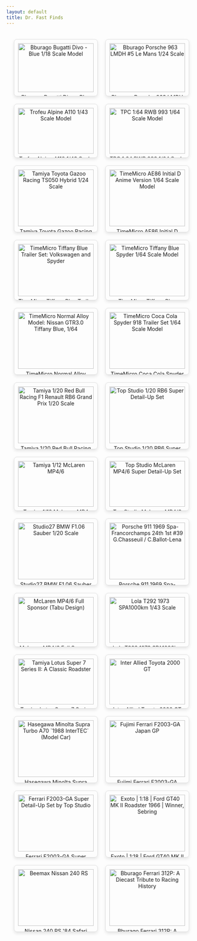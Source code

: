 ```yaml
---
layout: default
title: Dr. Fast Finds
---
```


<style>
.gallery {
    display: flex;
    flex-wrap: wrap;
    gap: 20px;
    justify-content: flex-start;
    padding: 20px;
}

.product {
    border: 1px solid #ddd;
    border-radius: 8px;
    padding: 10px;
    text-align: center;
    width: 200px; /* Fixed width for the product container */
    box-shadow: 0 4px 8px rgba(0, 0, 0, 0.1);
    overflow: hidden; /* Ensure no content overflows */
}

.product img {
    width: 100%; /* Image takes the full width of the container */
    height: auto; /* Keep the image height auto to maintain aspect ratio */
    max-height: 150px; /* Set a max height for the image */
    object-fit: contain; /* Ensures the entire image is visible within the square */
    display: block;
    margin: 0 auto;
}

.product p {
    margin: 5px 0; /* Adjust margins for text */
}

.buy-now, .add-to-cart {
    display: inline-block;
    padding: 10px 20px;
    margin-top: 10px;
    background-color: #007bff;
    color: #fff;
    text-decoration: none;
    border-radius: 5px;
    font-weight: bold;
    text-align: center;
}

.buy-now:hover, .add-to-cart:hover {
    background-color: #0056b3;
}
.sold-out {
    color: red;
    font-size: 16px; /* Slightly smaller font size for sold-out text */
    font-weight: bold;
    text-align: center;
    margin-top: 5px;
}
</style>


<div class="gallery">
    <!-- Bugatti Divo -->
<div class="product">
    <a href="{{ site.baseurl }}/products/bugatti-divo">
        <img src="{{ site.baseurl }}/assets/images/divo.jpg" alt="Bburago Bugatti Divo - Blue 1/18 Scale Model">
        <p>Bburago Bugatti Divo - Blue 1/18 Scale Model</p>
        <p>Price: $110.00</p>
        <a href="{{ site.baseurl }}/order" class="order-now">Order Now</a>
    </a>
</div>

<!-- Porsche 963 -->
<div class="product">
    <a href="{{ site.baseurl }}/products/porsche-963">
        <img src="{{ site.baseurl }}/assets/images/963.jpg" alt="Bburago Porsche 963 LMDH #5 Le Mans 1/24 Scale">
        <p>Bburago Porsche 963 LMDH #5 Le Mans 1/24 Scale</p>
        <p>Price: $40.00</p>
        <p class="sold-out">SOLD OUT</p>
    </a>
</div>

<!-- Trofeu Alpine A110 -->
<div class="product">
    <a href="{{ site.baseurl }}/products/A110">
        <img src="{{ site.baseurl }}/assets/images/trfa.jpg" alt="Trofeu Alpine A110 1/43 Scale Model">
        <p>Trofeu Alpine A110 1/43 Scale Model</p>
        <p>Price: $155.00</p>
        <a href="{{ site.baseurl }}/order" class="order-now">Order Now</a>
    </a>
</div>

<!-- TPC 1:64 RWB 993 -->
<div class="product">
    <a href="{{ site.baseurl }}/products/rwb">
        <img src="{{ site.baseurl }}/assets/images/tpc.jpg.jpg" alt="TPC 1:64 RWB 993 1/64 Scale Model">
        <p>TPC 1:64 RWB 993 1/64 Scale Model (Limited Edition)</p>
        <p>Price: $35.00</p>
        <a href="{{ site.baseurl }}/order" class="order-now">Order Now</a>
    </a>
</div>

<!-- Tamiya Toyota Gazoo Racing TS050 Hybrid -->
<div class="product">
    <a href="{{ site.baseurl }}/products/toyotagazoo">
        <img src="{{ site.baseurl }}/assets/images/tgaz.jpg" alt="Tamiya Toyota Gazoo Racing TS050 Hybrid 1/24 Scale">
        <p>Tamiya Toyota Gazoo Racing TS050 Hybrid 1/24 Scale</p>
        <p>Price: $100.00</p>
        <a href="{{ site.baseurl }}/order" class="order-now">Order Now</a>
    </a>
</div>

<!-- TimeMicro AE86 Initial D Anime Version -->
<div class="product">
    <a href="{{ site.baseurl }}/products/timemicro-ae86-initial-d">
        <img src="{{ site.baseurl }}/assets/images/ind.jpg" alt="TimeMicro AE86 Initial D Anime Version 1/64 Scale Model">
        <p>TimeMicro AE86 Initial D Anime Version 1/64 Scale Model (Limited Edition)</p>
        <p>Price: $45.00</p>
        <a href="{{ site.baseurl }}/order" class="order-now">Order Now</a>
    </a>
</div>

<!-- TimeMicro Tiffany Blue Trailer Set -->
<div class="product">
    <a href="{{ site.baseurl }}/products/timemicro-tiffany-blue-trailer">
        <img src="{{ site.baseurl }}/assets/images/tftra.jpg" alt="TimeMicro Tiffany Blue Trailer Set: Volkswagen and Spyder">
        <p>TimeMicro Tiffany Blue Trailer Set: Volkswagen and Spyder</p>
        <p>Price: $70.00</p>
        <a href="{{ site.baseurl }}/order" class="order-now">Order Now</a>
    </a>
</div>

<!-- TimeMicro Tiffany Blue Spyder -->
<div class="product">
    <a href="{{ site.baseurl }}/products/tiffany-blue-spyder">
        <img src="{{ site.baseurl }}/assets/images/tmblue.jpg.jpg" alt="TimeMicro Tiffany Blue Spyder 1/64 Scale Model">
        <p>TimeMicro Tiffany Blue Spyder 1/64 Scale Model</p>
        <p>Price: $40.00</p>
        <a href="{{ site.baseurl }}/order" class="order-now">Order Now</a>
    </a>
</div>


<!-- TimeMicro Normal Alloy Model Nissan GTR3.0 Tiffany Blue -->
<div class="product">
    <a href="{{ site.baseurl }}/products/timemicro-nissan-gtr3">
        <img src="{{ site.baseurl }}/assets/images/tmlb.jpg" alt="TimeMicro Normal Alloy Model: Nissan GTR3.0 Tiffany Blue, 1/64">
        <p>TimeMicro Normal Alloy Model: Nissan GTR3.0 Tiffany Blue, 1/64</p>
        <p>Price: $45.00</p>
        <a href="{{ site.baseurl }}/order" class="order-now">Order Now</a>
    </a>
</div>

<!-- TimeMicro Coca Cola Spyder 918 Trailer Set -->
<div class="product">
    <a href="{{ site.baseurl }}/products/timemicro-coca-cola-spyder">
        <img src="{{ site.baseurl }}/assets/images/tmcola.png" alt="TimeMicro Coca Cola Spyder 918 Trailer Set 1/64 Scale Model">
        <p>TimeMicro Coca Cola Spyder 918 Trailer Set 1/64 Scale Model</p>
        <p>Price: $65.00</p>
        <a href="{{ site.baseurl }}/order" class="order-now">Order Now</a>
    </a>
</div>

<!-- Tamiya 1/20 Red Bull Racing F1 Renault RB6 Grand Prix -->
<div class="product">
    <a href="{{ site.baseurl }}/products/tamiya-redbull-rb6">
        <img src="{{ site.baseurl }}/assets/images/rb6.jpg" alt="Tamiya 1/20 Red Bull Racing F1 Renault RB6 Grand Prix 1/20 Scale">
        <p>Tamiya 1/20 Red Bull Racing F1 Renault RB6 Grand Prix 1/20 Scale</p>
        <p>Price: $200.00</p>
        <a href="{{ site.baseurl }}/order" class="order-now">Order Now</a>
    </a>
</div>

<!-- Top Studio RB6 Super Detail-Up Set -->
<div class="product">
    <a href="{{ site.baseurl }}/products/top-studio-rb6">
        <img src="{{ site.baseurl }}/assets/images/tsrb.jpg" alt="Top Studio 1/20 RB6 Super Detail-Up Set">
        <p>Top Studio 1/20 RB6 Super Detail-Up Set</p>
        <p>Price: $180.00</p>
        <a href="{{ site.baseurl }}/order" class="order-now">Order Now</a>
    </a>
</div>

<!-- Tamiya 1/12 McLaren MP4 -->
<div class="product">
    <a href="{{ site.baseurl }}/products/tamiya-mclaren-mp4">
        <img src="{{ site.baseurl }}/assets/images/tmc.jpg" alt="Tamiya 1/12 McLaren MP4/6">
        <p>Tamiya 1/12 McLaren MP4</p>
        <p>Price: $620.00</p>
        <a href="{{ site.baseurl }}/order" class="order-now">Order Now</a>
    </a>
</div>

<!-- Top Studio McLaren MP4/6 Super Detail-Up Set -->
<div class="product">
    <a href="{{ site.baseurl }}/products/top-studio-mp4">
        <img src="{{ site.baseurl }}/assets/images/mp46.jpg" alt="Top Studio McLaren MP4/6 Super Detail-Up Set">
        <p>Top Studio McLaren MP4/6 Super Detail-Up Set</p>
        <p>Price: $800.00</p>
        <a href="{{ site.baseurl }}/order" class="order-now">Order Now</a>
    </a>
</div>

<!-- Studio27 BMW F1.06 Sauber -->
<div class="product">
    <a href="{{ site.baseurl }}/products/studio27-bmw-f106">
        <img src="{{ site.baseurl }}/assets/images/bms.jpg" alt="Studio27 BMW F1.06 Sauber 1/20 Scale">
        <p>Studio27 BMW F1.06 Sauber 1/20 Scale</p>
        <p>Price: $385.00</p>
        <a href="{{ site.baseurl }}/order" class="order-now">Order Now</a>
    </a>
</div>

<!-- Porsche 911 1969 Spa-Francorchamps -->
<div class="product">
    <a href="{{ site.baseurl }}/products/porsche-911-spa-francorchamps">
        <img src="{{ site.baseurl }}/assets/images/tp911.jpg" alt="Porsche 911 1969 Spa-Francorchamps 24th 1st #39 G.Chasseuil / C.Ballot-Lena">
        <p>Porsche 911 1969 Spa-Francorchamps 24th 1st #39 G.Chasseuil / C.Ballot-Lena</p>
        <p>Price: $190.00</p>
        <a href="{{ site.baseurl }}/order" class="order-now">Order Now</a>
    </a>
</div>

<!-- McLaren MP4/6 Full Sponsor (Tabu Design) -->
<div class="product">
    <a href="{{ site.baseurl }}/products/mclaren-mp46-tabu-design">
        <img src="{{ site.baseurl }}/assets/images/tabu.jpg" alt="McLaren MP4/6 Full Sponsor (Tabu Design)">
        <p>McLaren MP4/6 Full Sponsor (Tabu Design)</p>
        <p>Price: $50.00</p>
        <a href="{{ site.baseurl }}/order" class="order-now">Order Now</a>
    </a>
</div>

<!-- Lola T292 1973 SPA1000km -->
<div class="product">
    <a href="{{ site.baseurl }}/products/lola-t292-1973">
        <img src="{{ site.baseurl }}/assets/images/lola.jpg" alt="Lola T292 1973 SPA1000km 1/43 Scale">
        <p>Lola T292 1973 SPA1000km 1/43 Scale</p>
        <p>Price: $175.00</p>
        <a href="{{ site.baseurl }}/order" class="order-now">Order Now</a>
    </a>
</div>

<div class="product">
        <a href="{{ site.baseurl }}/products/lotus-super-7">
            <img src="{{ site.baseurl }}/assets/images/lts7.jpg" alt="Tamiya Lotus Super 7 Series II: A Classic Roadster">
            <p>Tamiya Lotus Super 7 Series II: A Classic Roadster</p>
            <p>Price: $65.00</p>
            <a href="{{ site.baseurl }}/order" class="order-now">Order Now</a>
        </a>
    </div>

<div class="product">
        <a href="{{ site.baseurl }}/products/toyota-2000-gt">
            <img src="{{ site.baseurl }}/assets/images/2000gt-4.png" alt="Inter Allied Toyota 2000 GT">
            <p>Inter Allied Toyota 2000 GT</p>
            <p>Price: $150.00</p>
            <a href="{{ site.baseurl }}/order" class="order-now">Order Now</a>
        </a>
    </div>

<div class="product">
    <a href="{{ site.baseurl }}/products/minolta-supra-turbo-a70-1988-intertec">
        <img src="{{ site.baseurl }}/assets/images/hmin.jpg" alt="Hasegawa Minolta Supra Turbo A70 `1988 InterTEC` (Model Car)">
        <p>Hasegawa Minolta Supra Turbo A70 `1988 InterTEC` (Model Car)</p>
        <p>Price: $18.56</p>
        <a href="{{ site.baseurl }}/order" class="order-now">Order Now</a>
    </a>
</div>

<div class="product">
        <a href="{{ site.baseurl }}/products/ferrari-f2003-ga-japan">
            <img src="{{ site.baseurl }}/assets/images/f2003.jpg" alt="Fujimi Ferrari F2003-GA Japan GP">
            <p>Fujimi Ferrari F2003-GA Japan GP</p>
            <p>Price: $170.00</p>
            <a href="{{ site.baseurl }}/order" class="order-now">Order Now</a>
        </a>
    </div>

 <div class="product">
        <a href="{{ site.baseurl }}/products/ferrari-f2003-ga-detail-up">
            <img src="{{ site.baseurl }}/assets/images/tsfr.jpg" alt="Ferrari F2003-GA Super Detail-Up Set by Top Studio">
            <p>Ferrari F2003-GA Super Detail-Up Set by Top Studio</p>
            <p>Price: $185.00</p>
            <a href="{{ site.baseurl }}/order" class="order-now">Order Now</a>
        </a>
    </div>

<div class="product">
        <a href="{{ site.baseurl }}/products/ford-gt40-roadster-sebring">
            <img src="{{ site.baseurl }}/assets/images/fgt.jpg" alt="Exoto | 1:18 | Ford GT40 MK II Roadster 1966 | Winner, Sebring">
            <p>Exoto | 1:18 | Ford GT40 MK II Roadster 1966 | Winner, Sebring</p>
            <p>Price: $30000.00</p>
            <a href="{{ site.baseurl }}/order" class="order-now">Order Now</a>
        </a>
    </div>

 <div class="product">
        <a href="{{ site.baseurl }}/products/nissan-240-rs">
            <img src="{{ site.baseurl }}/assets/images/nsnr.png" alt="Beemax Nissan 240 RS">
            <p>Nissan 240 RS '84 Safari Rally</p>
            <p>Price: $155.00</p>
            <a href="{{ site.baseurl }}/order" class="order-now">Order Now</a>
        </a>
    </div>
    
<div class="product">
        <a href="{{ site.baseurl }}/products/ferrari-312p">
            <img src="{{ site.baseurl }}/assets/images/312.jpg" alt="Bburago Ferrari 312P: A Diecast Tribute to Racing History">
            <p>Bburago Ferrari 312P: A Diecast Tribute to Racing History</p>
            <p>Price: $35.00</p>
            <a href="{{ site.baseurl }}/order" class="order-now">Order Now</a>
        </a>
    </div>
    
</div>

